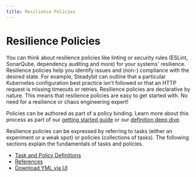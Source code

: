 ```yaml
---
title: Resilience Policies
---
```


# Resilience Policies

You can think about resilience policies like linting or security rules (ESLint, SonarQube, dependency auditing and more) for your systems' resilience. Resilience policies help you identify issues and (non-) compliance with the desired state. For example, Steadybit can outline that a particular Kubernetes configuration best practice isn't followed or that an HTTP request is missing timeouts or retries. Resilience policies are declarative by nature. This means that resilience policies are easy to get started with. No need for a resilience or chaos engineering expert!

Policies can be authored as part of a policy binding. Learn more about this process as part of our [getting started guide](../../quick-start/define-resilience-policies.md) or our [definition deep dive](https://github.com/steadybit/definitions).

Resilience policies can be expressed by referring to tasks (either an experiment or a weak spot) or policies (collections of tasks). The following sections explain the fundamentals of tasks and policies.

* [Task and Policy Definitions](taskAndPolicyDefinitions.md)
* [References](references.md)
* [Download YML via UI](ymlDownloadViaUI.md)
